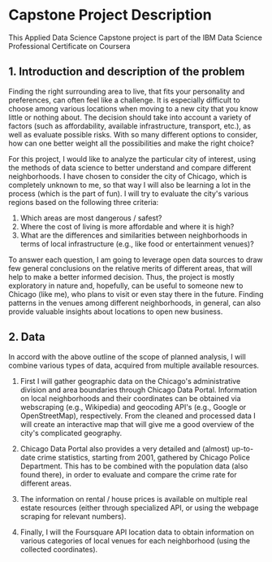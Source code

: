 # Capstone Project Description  

This Applied Data Science Capstone project is part of the IBM Data Science Professional Certificate on Coursera

##  1. Introduction and description of the problem  

Finding the right surrounding area to live, that fits your personality and preferences, can often feel like a challenge. It is especially difficult to choose among various locations when moving to a new city that you know little or nothing about. The decision should take into account a variety of factors (such as affordability, available infrastructure, transport, etc.), as well as evaluate possible risks. With so many different options to consider, how can one better weight all the possibilities and make the right choice? 

For this project, I would like to analyze the particular city of interest, using the methods of data science to better understand and compare different neighborhoods. I have chosen to consider the city of Chicago, which is completely unknown to me, so that way I will also be learning a lot in the process (which is the part of fun). I will try to evaluate the city's various regions based on the following three criteria:

1. Which areas are most dangerous / safest?
2. Where the cost of living is more affordable and where it is high?
3. What are the differences and similarities between neighborhoods in terms of local infrastructure (e.g., like food or entertainment venues)?

To answer each question, I am going to leverage open data sources to draw few general conclusions on the relative merits of different areas, that will help to make a better informed decision. Thus, the project is mostly exploratory in nature and, hopefully, can be useful to someone new to Chicago (like me), who plans to visit or even stay there in the future. Finding patterns in the venues among different neighborhoods, in general, can also provide valuable insights about locations to open new business.

## 2. Data  

In accord with the above outline of the scope of planned analysis, I will combine various types of data, acquired from multiple available resources. 

1. First I will gather geographic data on the Chicago's administrative division and area boundaries through Chicago Data Portal. Information on local neighborhoods and their coordinates can be obtained via webscraping (e.g., Wikipedia) and geocoding API's (e.g., Google or OpenStreetMap), respectively. From the cleaned and processed data I will create an interactive map that will give me a good overview of the city's complicated geography.

2. Chicago Data Portal also provides a very detailed and (almost) up-to-date crime statistics, starting from 2001, gathered by Chicago Police Department. This has to be combined with the population data (also found there), in order to evaluate and compare the crime rate for different areas.

3. The information on rental / house prices is available on multiple real estate resources (either through specialized API, or using the webpage scraping for relevant numbers).

4. Finally, I will the Foursquare API location data to obtain information on various categories of local venues for each neighborhood (using the collected coordinates).